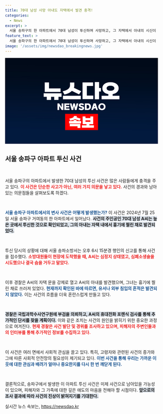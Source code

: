 ```yaml
---
title: 70대 남성 사망 아내도 자택에서 발견 충격!
categories:
  - News
excerpt: >
  서울 송파구의 한 아파트에서 70대 남성이 투신하며 사망하고, 그 자택에서 아내의 시신이 발견됐다. 유서와 외부 침입 흔적이 없는 이 사건의 진실은 무엇일까? 경찰의 조사가 속도를 내고 있다.
feature_text: >
  서울 송파구의 한 아파트에서 70대 남성이 투신하며 사망하고, 그 자택에서 아내의 시신이 발견됐다. 유서와 외부 침입 흔적이 없는 이 사건의 진실은 무엇일까? 경찰의 조사가 속도를 내고 있다.
image: '/assets/img/newsdao_breakingnews.jpg'
---
```


<p><img src="/assets/img/newsdao_breakingnews.jpg" alt="pcversion 속보" /></p>

<h2 data-ke-size="size26">서울 송파구 아파트 투신 사건</h2>

<p data-ke-size="size16">&nbsp;</p>

<p>서울 송파구의 아파트에서 발생한 70대 남성의 투신 사건은 많은 사람들에게 충격을 주고 있다. <b><span style="color: #ee2323;">이 사건은 단순한 사고가 아닌, 여러 가지 의문을 낳고 있다.</span></b> 사건의 경과와 남아있는 의문점들을 살펴보도록 하겠다. </p>

<p data-ke-size="size16">&nbsp;</p>

<p><b><span style="color: #1a5490;">서울 송파구 아파트에서의 변사 사건은 어떻게 발생했는가?</span></b> 이 사건은 2024년 7월 25일 서울 송파구 거여동의 한 아파트에서 일어났다. <b><span style="background-color: #21538527;">사건의 주인공인 70대 남성 A씨는 높은 곳에서 투신한 것으로 확인되었고, 그의 아내는 자택 내에서 흉기에 찔린 채로 발견되었다.</span></b> </p>

<p data-ke-size="size16">&nbsp;</p>

<p>투신 당시의 상황에 대해 서울 송파소방서는 오후 6시 15분경 행인의 신고를 통해 사건을 접수했다. <b><span style="color: #ee2323;">소방대원들이 현장에 도착했을 때, A씨는 심정지 상태였고, 심폐소생술을 시도했으나 결국 숨을 거두고 말았다.</span></b> </p>

<p data-ke-size="size16">&nbsp;</p>

<p>이후 경찰은 A씨의 자택 문을 강제로 열고 A씨의 아내를 발견했으며, 그녀는 흉기에 찔린 채로 쓰러져 있었다. <b><span style="color: #1a5490;">현재까지 확인된 바에 따르면, 유서나 외부 침입의 흔적은 발견되지 않았다.</span></b> 이는 사건의 흐름을 더욱 혼란스럽게 만들고 있다. </p>

<p data-ke-size="size16">&nbsp;</p>

<p><b><span style="background-color: #21538527;">경찰은 국립과학수사연구원에 부검을 의뢰하고, A씨의 휴대전화 포렌식 검사를 통해 추가적인 단서를 찾을 계획이다.</span></b> 이와 같은 조치는 사건의 원인을 밝히기 위한 중요한 과정으로 여겨진다. <b><span style="color: #ee2323;">현재 경찰은 사건 발단 및 경위를 조사하고 있으며, 피해자의 주변인들과의 인터뷰를 통해 추가적인 정보를 수집하고 있다.</span></b> </p>

<p data-ke-size="size16">&nbsp;</p>

<p>이 사건은 여러 면에서 사회적 관심을 끌고 있다. 특히, 고령자와 관련된 사건의 증가와 그에 따른 사회적 안전망의 필요성이 제기되고 있다. <b><span style="color: #1a5490;">이번 사건을 통해 우리는 가까운 이웃에 대한 관심과 배려가 얼마나 중요한지를 다시 한 번 깨닫게 된다.</span></b> </p>

<p data-ke-size="size16">&nbsp;</p>

<p>결론적으로, 송파구에서 발생한 이 아파트 투신 사건은 미제 사건으로 남아있을 가능성이 있으며, 피해자와 그 가족에 대한 깊은 애도의 마음을 전해야 할 시점이다. <b><span style="background-color: #21538527;">앞으로의 조사 결과에 따라 사건의 진상이 밝혀지기를 기대한다.</span></b> </p>
실시간 뉴스 속보는, <a href="https://newsdao.kr" rel="dofollow">https://newsdao.kr</a>


